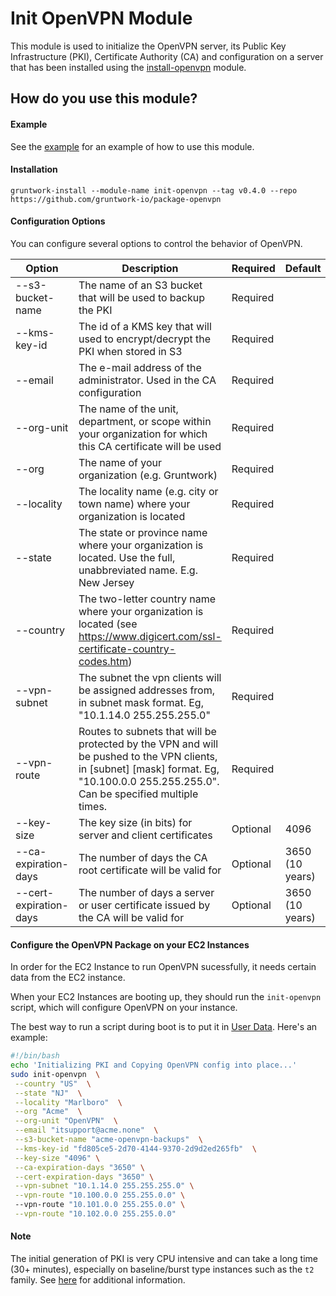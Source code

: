 # Init OpenVPN Module

This module is used to initialize the OpenVPN server, its Public Key Infrastructure (PKI), Certificate Authority
(CA) and configuration on a server that has been installed using the [install-openvpn](../install-openvpn) module.

## How do you use this module?

#### Example

See the [example](/examples/openvpn-host) for an example of how to use this module.

#### Installation

```
gruntwork-install --module-name init-openvpn --tag v0.4.0 --repo https://github.com/gruntwork-io/package-openvpn
```

#### Configuration Options
You can configure several options to control the behavior of OpenVPN. 

|Option|Description|Required|Default|
|-------------------------|---|---|-------------|
|--s3-bucket-name|The name of an S3 bucket that will be used to backup the PKI|Required
|--kms-key-id|The id of a KMS key that will used to encrypt/decrypt the PKI when stored in S3|Required
|--email|The e-mail address of the administrator. Used in the CA configuration|Required
|--org-unit|The name of the unit, department, or scope within your organization for which this CA certificate will be used|Required
|--org|The name of your organization (e.g. Gruntwork)|Required
|--locality|The locality name (e.g. city or town name) where your organization is located|Required
|--state|The state or province name where your organization is located. Use the full, unabbreviated name. E.g. New Jersey|Required
|--country|The two-letter country name where your organization is located (see https://www.digicert.com/ssl-certificate-country-codes.htm)|Required
|--vpn-subnet|The subnet the vpn clients will be assigned addresses from, in subnet mask format. Eg, "10.1.14.0 255.255.255.0"|Required
|--vpn-route|Routes to subnets that will be protected by the VPN and will be pushed to the VPN clients, in [subnet] [mask] format. Eg, "10.100.0.0 255.255.255.0". Can be specified multiple times.|Required
|--key-size|The key size (in bits) for server and client certificates|Optional|4096
|--ca-expiration-days|The number of days the CA root certificate will be valid for|Optional|3650 (10 years)
|--cert-expiration-days|The number of days a server or user certificate issued by the CA will be valid for|Optional|3650 (10 years)


#### Configure the OpenVPN Package on your EC2 Instances

In order for the EC2 Instance to run OpenVPN sucessfully, it needs certain data from the EC2 instance.

When your EC2 Instances are booting up, they should run the `init-openvpn` script, which will configure
OpenVPN on your instance. 

The best way to run a script during boot is to put it in [User
Data](http://docs.aws.amazon.com/AWSEC2/latest/UserGuide/user-data.html#user-data-shell-scripts). Here's an example:

```bash
#!/bin/bash
echo 'Initializing PKI and Copying OpenVPN config into place...'
sudo init-openvpn  \
 --country "US"  \
 --state "NJ"  \
 --locality "Marlboro"  \
 --org "Acme"  \
 --org-unit "OpenVPN"  \
 --email "itsupport@acme.none"  \
 --s3-bucket-name "acme-openvpn-backups"  \
 --kms-key-id "fd805ce5-2d70-4144-9370-2d9d2ed265fb"  \
 --key-size "4096" \
 --ca-expiration-days "3650" \
 --cert-expiration-days "3650" \
 --vpn-subnet "10.1.14.0 255.255.255.0" \
 --vpn-route "10.100.0.0 255.255.0.0" \ 
 --vpn-route "10.101.0.0 255.255.0.0" \
 --vpn-route "10.102.0.0 255.255.0.0"
```
#### Note
The initial generation of PKI is very CPU intensive and can take a long time (30+ minutes), especially on baseline/burst
type instances such as the `t2` family. See [here](http://docs.aws.amazon.com/AWSEC2/latest/UserGuide/t2-instances.html#t2-instances-cpu-credits)
for additional information.